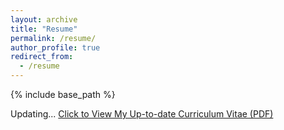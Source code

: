 ```yaml
---
layout: archive
title: "Resume"
permalink: /resume/
author_profile: true
redirect_from:
  - /resume
---
```


{% include base_path %}

Updating...
[Click to View My Up-to-date Curriculum Vitae (PDF)](https://khawajaazfar.github.io/files/khawajaazfar_resume.pdf)


